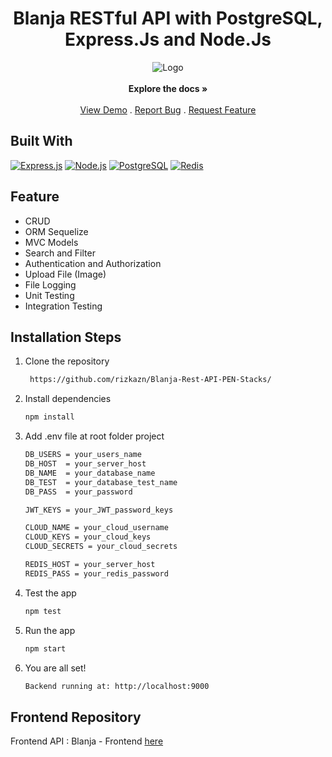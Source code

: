 <h1 align="center">Blanja RESTful API with PostgreSQL, Express.Js and Node.Js</h1>
<p align="center">
    <a><img src="https://res.cloudinary.com/calvin-cloud/image/upload/v1627004541/Front%20End/logo_blanja_jtyc2a.svg"  alt="Logo"></a>
    <br />
    <br />
    <strong>Explore the docs »</strong>
    <br />
    <br />
    <a href="https://blanjasite.netlify.app" target="blank">View Demo</a>
    .
    <a href="https://github.com/rizkazn/Blanja-Rest-API-PEN-Stacks/issues">Report Bug</a>
    .
    <a href="https://github.com/rizkazn/Blanja-Rest-API-PEN-Stacks/pulls">Request Feature</a>
</p>


## Built With

[![Express.js](https://img.shields.io/badge/Express.js-4.x-orange.svg?style=rounded-square)](https://expressjs.com/en/starter/installing.html)
[![Node.js](https://img.shields.io/badge/Node.js-v.12.13-green.svg?style=rounded-square)](https://nodejs.org/)
[![PostgreSQL](https://img.shields.io/badge/PostgreSQL-v.13.3-blue.svg?style=rounded-square)](https://www.postgresql.org/)
[![Redis](https://img.shields.io/badge/Redis-v.6.2-red.svg?style=rounded-square)](https://redis.io/)

## Feature
- CRUD
- ORM Sequelize
- MVC Models
- Search and Filter
- Authentication and Authorization
- Upload File (Image)
- File Logging
- Unit Testing
- Integration Testing

## Installation Steps

1. Clone the repository

   ```bash
    https://github.com/rizkazn/Blanja-Rest-API-PEN-Stacks/
    ```

2. Install dependencies

   ```bash
   npm install
   ```

3. Add .env file at root folder project

   ```sh
   DB_USERS = your_users_name
   DB_HOST  = your_server_host
   DB_NAME  = your_database_name
   DB_TEST  = your_database_test_name
   DB_PASS  = your_password
   
   JWT_KEYS = your_JWT_password_keys
   
   CLOUD_NAME = your_cloud_username
   CLOUD_KEYS = your_cloud_keys
   CLOUD_SECRETS = your_cloud_secrets
   
   REDIS_HOST = your_server_host
   REDIS_PASS = your_redis_password
   ```

4. Test the app

   ```bash
   npm test
   ```


5. Run the app

   ```bash
   npm start
   ```

6. You are all set!

   ```bash
   Backend running at: http://localhost:9000
   ```


## Frontend Repository
Frontend API : Blanja - Frontend [here](https://github.com/rizkazn/Blanja-Front-End-PERN-Stacks/)



